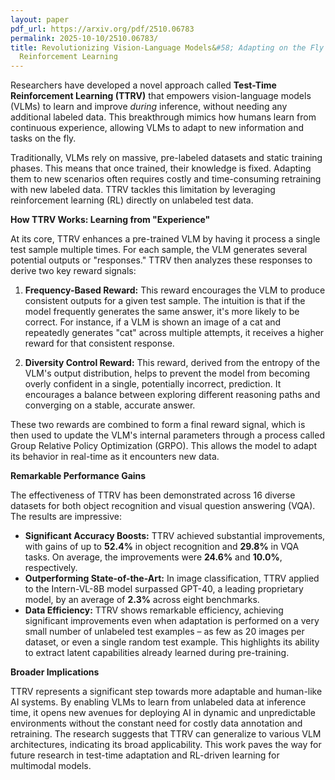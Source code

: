 ```yaml
---
layout: paper
pdf_url: https://arxiv.org/pdf/2510.06783
permalink: 2025-10-10/2510.06783/
title: Revolutionizing Vision-Language Models&#58; Adapting on the Fly with Test-Time
  Reinforcement Learning
---
```




Researchers have developed a novel approach called **Test-Time Reinforcement Learning (TTRV)** that empowers vision-language models (VLMs) to learn and improve *during* inference, without needing any additional labeled data. This breakthrough mimics how humans learn from continuous experience, allowing VLMs to adapt to new information and tasks on the fly.

Traditionally, VLMs rely on massive, pre-labeled datasets and static training phases. This means that once trained, their knowledge is fixed. Adapting them to new scenarios often requires costly and time-consuming retraining with new labeled data. TTRV tackles this limitation by leveraging reinforcement learning (RL) directly on unlabeled test data.

**How TTRV Works: Learning from "Experience"**

At its core, TTRV enhances a pre-trained VLM by having it process a single test sample multiple times. For each sample, the VLM generates several potential outputs or "responses." TTRV then analyzes these responses to derive two key reward signals:

1.  **Frequency-Based Reward:** This reward encourages the VLM to produce consistent outputs for a given test sample. The intuition is that if the model frequently generates the same answer, it's more likely to be correct. For instance, if a VLM is shown an image of a cat and repeatedly generates "cat" across multiple attempts, it receives a higher reward for that consistent response.

2.  **Diversity Control Reward:** This reward, derived from the entropy of the VLM's output distribution, helps to prevent the model from becoming overly confident in a single, potentially incorrect, prediction. It encourages a balance between exploring different reasoning paths and converging on a stable, accurate answer.

These two rewards are combined to form a final reward signal, which is then used to update the VLM's internal parameters through a process called Group Relative Policy Optimization (GRPO). This allows the model to adapt its behavior in real-time as it encounters new data.

**Remarkable Performance Gains**

The effectiveness of TTRV has been demonstrated across 16 diverse datasets for both object recognition and visual question answering (VQA). The results are impressive:

*   **Significant Accuracy Boosts:** TTRV achieved substantial improvements, with gains of up to **52.4%** in object recognition and **29.8%** in VQA tasks. On average, the improvements were **24.6%** and **10.0%**, respectively.
*   **Outperforming State-of-the-Art:** In image classification, TTRV applied to the Intern-VL-8B model surpassed GPT-40, a leading proprietary model, by an average of **2.3%** across eight benchmarks.
*   **Data Efficiency:** TTRV shows remarkable efficiency, achieving significant improvements even when adaptation is performed on a very small number of unlabeled test examples – as few as 20 images per dataset, or even a single random test example. This highlights its ability to extract latent capabilities already learned during pre-training.

**Broader Implications**

TTRV represents a significant step towards more adaptable and human-like AI systems. By enabling VLMs to learn from unlabeled data at inference time, it opens new avenues for deploying AI in dynamic and unpredictable environments without the constant need for costly data annotation and retraining. The research suggests that TTRV can generalize to various VLM architectures, indicating its broad applicability. This work paves the way for future research in test-time adaptation and RL-driven learning for multimodal models.